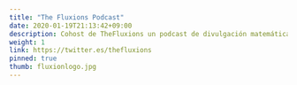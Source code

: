 ```yaml
---
title: "The Fluxions Podcast"
date: 2020-01-19T21:13:42+09:00
description: Cohost de TheFluxions un podcast de divulgación matemática en colaboración de Medialab UGR y el Instituto de Matemáticas de la Universidade Granada
weight: 1
link: https://twitter.es/thefluxions
pinned: true
thumb: fluxionlogo.jpg
---
```

